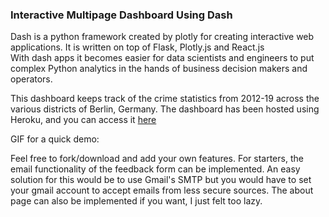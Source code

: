 ### Interactive Multipage Dashboard Using Dash <br>

Dash is a python framework created by plotly for creating interactive web applications. It is written on top of Flask, Plotly.js and React.js <br>
With dash apps it becomes easier for data scientists and engineers to put complex Python analytics in the hands of business decision makers and operators. <br>

This dashboard keeps track of the crime statistics from 2012-19 across the various districts of Berlin, Germany. The dashboard has been hosted using Heroku, and you
can access it <a href="https://python-dashboard-dash.herokuapp.com/">here</a> <br>

GIF for a quick demo: <br>

Feel free to fork/download and add your own features. For starters, the email functionality of the feedback form can be implemented. An easy solution for this would 
be to use Gmail's SMTP but you would have to set your gmail account to accept emails from less secure sources. The about page can also be implemented if you want, I
just felt too lazy.
